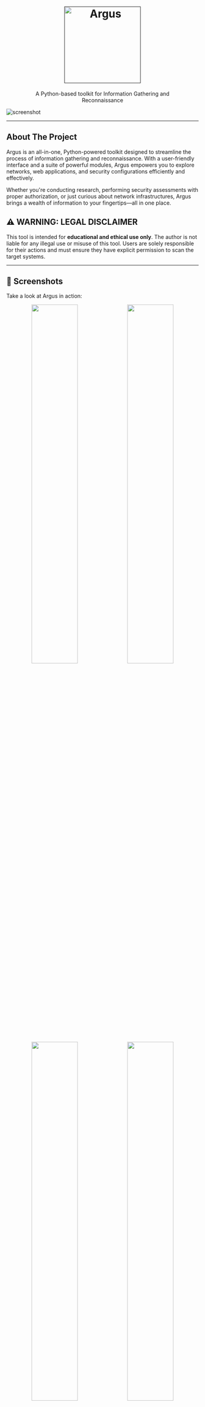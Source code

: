 
<h1 align="center">
  <a href="">
    <picture>
      <source height="220" media="(prefers-color-scheme: dark)" srcset="https://i.imgur.com/nGEReZh.png">
      <img height="200" alt="Argus" src="https://i.imgur.com/FL0dmHd.png">
    </picture>
  </a>
  <br>
</h1>
<p align="center">
   A Python-based toolkit for  Information Gathering and <br>Reconnaissance
</p>

![screenshot](https://i.imgur.com/BXiJ9bC.gif)

---

## About The Project

Argus is an all-in-one, Python-powered toolkit designed to streamline the process of information gathering and reconnaissance. With a user-friendly interface and a suite of powerful modules, Argus empowers you to explore networks, web applications, and security configurations efficiently and effectively.

Whether you're conducting research, performing security assessments with proper authorization, or just curious about network infrastructures, Argus brings a wealth of information to your fingertips—all in one place.

## ⚠️ WARNING: LEGAL DISCLAIMER

This tool is intended for **educational and ethical use only**. The author is not liable for any illegal use or misuse of this tool. Users are solely responsible for their actions and must ensure they have explicit permission to scan the target systems.

---

## 👀 Screenshots

Take a look at Argus in action:
<p float="left" align="middle">
  <img src="https://i.imgur.com/lS64CUp.png" width="49%">
  <img src="https://i.imgur.com/8VtXyEW.png" width="49%">
</p>
<p float="left" align="middle">
  <img src="https://i.imgur.com/rEIPl2h.png" width="49%">
  <img src="https://i.imgur.com/TVmc8gf.png" width="49%">
</p>
<p float="left" align="middle">
  <img src="https://i.imgur.com/1I6x3Gp.png" width="49%">
  <img src="https://i.imgur.com/9EZqNvK.png" width="49%">
</p>
<p float="left" align="middle">
  <img src="https://i.imgur.com/U4fdPSI.png" width="49%">
  <img src="https://i.imgur.com/LnmykFJ.png" width="49%">
</p>

---

## ⚙️ Installation

To get started with Argus, follow these simple steps:

```bash
git clone https://github.com/jasonxtn/argus.git
cd argus
pip install -r requirements.txt
```

Once installed, you can launch Argus with:

```bash
python argus.py
```

---

## 📖 Usage

Argus offers a rich collection of tools categorized into three main areas:

### Network & Infrastructure Tools

These tools help you gather data about a network, uncovering vital details about servers, IP addresses, DNS records, and more:

1. **Associated Hosts**: Discover domains associated with the target.
2. **DNS Over HTTPS**: Resolve DNS securely via encrypted channels.
3. **DNS Records**: Collect DNS records, including A, AAAA, MX, etc.
4. **DNSSEC Check**: Verify if DNSSEC is properly configured.
5. **Domain Info**: Gather information such as registrar details and expiry dates.
6. **Domain Reputation Check**: Check domain trustworthiness using various reputation sources.
7. **IP Info**: Retrieve geographic and ownership details of an IP address.
8. **Open Ports Scan**: Scan the target for open ports and services.
9. **Server Info**: Extract key server details using various techniques.
10. **Server Location**: Identify the physical location of the server.
11. **SSL Chain Analysis**: Analyze the SSL certificate chain for trustworthiness.
12. **SSL Expiry Alert**: Check SSL certificates for upcoming expiry.
13. **TLS Cipher Suites**: List the supported TLS ciphers on the server.
14. **TLS Handshake Simulation**: Simulate a TLS handshake to check for security issues.
15. **Traceroute**: Trace the path packets take to reach the target.
16. **TXT Records**: Fetch TXT records, often used for verification purposes.
17. **WHOIS Lookup**: Perform WHOIS queries to gather domain ownership details.
18. **Zone Transfer**: Attempt to perform DNS zone transfers.

### Web Application Analysis Tools

These modules focus on understanding the structure and security of web applications:

19. **Archive History**: View the target's history using internet archives.
20. **Broken Links Detection**: Find broken links that may lead to user frustration or security gaps.
21. **Carbon Footprint**: Evaluate the environmental impact of a website.
22. **CMS Detection**: Detect the type of CMS used, like WordPress, Joomla, etc.
23. **Cookies Analyzer**: Analyze cookies for secure attributes and potential privacy issues.
24. **Content Discovery**: Discover hidden directories, files, and endpoints.
25. **Crawler**: Crawl the site to uncover data and map out its structure.
26. **Robots.txt Analyzer**: Analyze the `robots.txt` file for hidden resources.
27. **Directory Finder**: Look for directories that may not be indexed publicly.
28. **Performance Monitoring**: Monitor the website's response time and load performance.
29. **Quality Metrics**: Assess the quality of the site's content and user experience.
30. **Redirect Chain**: Follow redirects to analyze if they're safe or malicious.
31. **Sitemap Parsing**: Extract URLs from the site's sitemap.
32. **Social Media Presence Scan**: Analyze the social media profiles linked to the target.
33. **Technology Stack Detection**: Identify the technologies and frameworks the site uses.
34. **Third-Party Integrations**: Discover any third-party services integrated into the site.

### Security & Threat Intelligence Tools

The security modules in Argus are designed to assess the target's defenses and gather threat intelligence:

35. **Censys Reconnaissance**: Use Censys for in-depth details about the target's assets.
36. **Certificate Authority Recon**: Examine the certificate authority details.
37. **Data Leak Detection**: Check for potential data leaks and sensitive data exposure.
38. **Firewall Detection**: Identify whether a firewall or WAF is protecting the target.
39. **Global Ranking**: Look up the site's global ranking to gauge its popularity.
40. **HTTP Headers**: Extract and evaluate HTTP response headers.
41. **HTTP Security Features**: Check for secure HTTP headers such as HSTS, CSP, etc.
42. **Malware & Phishing Check**: Scan the site for signs of malware and phishing risks.
43. **Pastebin Monitoring**: Search paste sites for leaks associated with the target.
44. **Privacy & GDPR Compliance**: Verify compliance with GDPR and other privacy regulations.
45. **Security.txt Check**: Locate and analyze the `security.txt` file for vulnerability disclosure policies.
46. **Shodan Reconnaissance**: Use Shodan to discover open ports, services, and vulnerabilities.
47. **SSL Labs Report**: Get a detailed SSL/TLS assessment via SSL Labs.
48. **SSL Pinning Check**: Check if SSL pinning is implemented on the site.
49. **Subdomain Enumeration**: Discover subdomains of the target domain.
50. **Subdomain Takeover**: Test whether subdomains are vulnerable to takeover.
51. **VirusTotal Scan**: Check the target's reputation using VirusTotal.

### How to Use Argus

1. Launch Argus from the command line.
2. Enter the tool number you want to use from the main menu.
3. Follow the prompts to enter relevant information.
4. Review the results and adjust your strategy accordingly.

**Example Command:**

```bash
root@argus:~# 1
```
This command initiates the **Associated Hosts** tool.

---


## 🛠 Configuration

Certain modules require API keys to work. Make sure to add any necessary API keys in the `config/settings.py` file before running Argus to unlock full functionality.

---

## 🤝 Contributing

We welcome contributions! Whether it's fixing bugs, adding new features, or improving documentation, your help is appreciated. Fork the repo and submit a pull request .

---
## ⭐️ Show Your Support

If this tool has been helpful to you, please consider giving us a star on GitHub! Your support means a lot to us and helps others discover the project.

